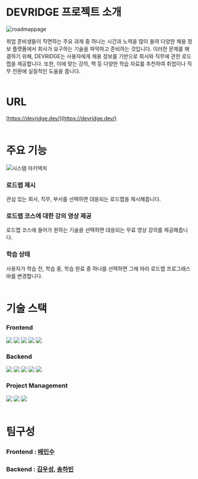 # DEVRIDGE 프로젝트 소개

![roadmappage](https://github.com/DEVRIDGE/devridge-frontend/assets/104720635/9fb2c74e-a5ed-4978-a153-6c9be0bbaf9b)

취업 준비생들이 직면하는 주요 과제 중 하나는 시간과 노력을 많이 들여 다양한 채용 정보 플랫폼에서 회사가 요구하는 기술을 파악하고 준비하는 것입니다. 이러한 문제를 해결하기 위해, DEVRIDGE는 사용자에게 채용 정보를 기반으로 회사와 직무에 관한 로드맵을 제공합니다. 또한, 이에 맞는 강의, 책 등 다양한 학습 자료를 추천하여 취업이나 직무 전환에 실질적인 도움을 줍니다.
</br></br>
# URL
[https://devridge.dev/](https://devridge.dev/)
</br></br>
# 주요 기능
![시스템 아키텍처](https://github.com/DEVRIDGE/devridge-frontend/assets/104720635/72542c5c-f26d-4106-8141-d065f50517fd)


### 로드맵 제시
관심 있는 회사, 직무, 부서를 선택하면 대응되는 로드맵을 제시해줍니다.

### 로드맵 코스에 대한 강의 영상 제공
로드맵 코스에 들어가 원하는 기술을 선택하면 대응되는 무료 영상 강의를 제공해줍니다.

### 학습 상태
사용자가 학습 전, 학습 중, 학습 완료 중 하나를 선택하면 그에 따라 로드맵 프로그래스 바를 변경합니다.
</br></br>
# 기술 스택

### Frontend
<img src="https://img.shields.io/badge/react-%2320232a.svg?style=for-the-badge&logo=react&logoColor=%2361DAFB"> <img src="https://img.shields.io/badge/html5-%23E34F26.svg?style=for-the-badge&logo=html5&logoColor=white"> <img src="https://img.shields.io/badge/css3-%231572B6.svg?style=for-the-badge&logo=css3&logoColor=white"> <img src="https://img.shields.io/badge/javascript-%23323330.svg?style=for-the-badge&logo=javascript&logoColor=%23F7DF1E"> <img src="https://img.shields.io/badge/node.js-6DA55F?style=for-the-badge&logo=node.js&logoColor=white">

### Backend
<img src="https://img.shields.io/badge/java-007396?style=for-the-badge&logo=java&logoColor=white"> <img src="https://img.shields.io/badge/springboot-6DB33F?style=for-the-badge&logo=springboot&logoColor=white"> <img src="https://img.shields.io/badge/mysql-4479A1?style=for-the-badge&logo=mysql&logoColor=white"> <img src="https://img.shields.io/badge/python-3776AB?style=for-the-badge&logo=python&logoColor=white"> <img src="https://img.shields.io/badge/-selenium-%43B02A?style=for-the-badge&logo=selenium&logoColor=white">

### Project Management
<img src="https://img.shields.io/badge/jira-%230A0FFF.svg?style=for-the-badge&logo=jira&logoColor=white"> <img src="https://img.shields.io/badge/git-%23F05033.svg?style=for-the-badge&logo=git&logoColor=white"> <img src="https://img.shields.io/badge/github-%23121011.svg?style=for-the-badge&logo=github&logoColor=white">
</br></br>
# 팀구성
### Frontend : [배민수](https://github.com/minsu-cnu)  

### Backend : [김우성](https://github.com/woosungkim0123), [송하빈](https://github.com/boulce)  
